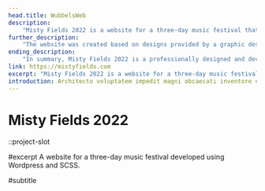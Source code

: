 ```yaml
---
head.title: WubbelsWeb
description: 
    "Misty Fields 2022 is a website for a three-day music festival that takes place in a picturesque location surrounded by misty fields. The website was developed using Wordpress and SASS, and features a clean and modern design that showcases the lineup of performers, ticket information, and other details about the event."
further_description: 
    "The website was created based on designs provided by a graphic designer, who had a specific vision for the look and feel of the site. The development team worked closely with the designer to ensure that the website matched the desired aesthetic and provided a smooth and intuitive user experience."
ending_description: 
    "In summary, Misty Fields 2022 is a professionally designed and developed website that serves as the online hub for a popular music festival. The site includes all the necessary information for attendees and helps to create excitement and anticipation for the event."
link: https://mistyfields.com
excerpt: "Misty Fields 2022 is a website for a three-day music festival featuring a clean and modern design. Developed using Wordpress and SASS, the site showcases the lineup of performers and provides all necessary information for attendees."
introduction: Architecto voluptatem impedit magni obcaecati inventore expedita, molestias libero facilis similique? Expedita, delectus.
---
```

# Misty Fields 2022
::project-slot
<!-- Industrial Design project -->

#excerpt
A website for a three-day music festival developed using Wordpress and SCSS.

#subtitle
<!-- Interactive musical speaker with directional sound. -->
<!-- :: -->


<!-- ---
subtitle: Festival 2022
excerpt: Afrchitecto voluptatem impedit magni obcaecati inventore expedita, molestias libero facilis similique? Expedita, delectus.
introduction: Architecto voluptatem impedit magni obcaecati inventore expedita, molestias libero facilis similique? Expedita, delectus.
---
# Misty Fields 2022
::project-slot
Festival 2022

#excerpt
Weeb design and development for festival in the Netherlands, made with Wordpress and SASS.

#introduction
Architecto voluptatem impedit magni obcaecati inventore expedita, molestias libero facilis similique? Expedita, delectus.

#finalDescription
Testing -->
